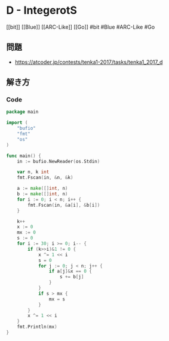# D - IntegerotS
[[bit]] [[Blue]] [[ARC-Like]] [[Go]]
#bit #Blue #ARC-Like #Go 

## 問題
- https://atcoder.jp/contests/tenka1-2017/tasks/tenka1_2017_d

## 解き方
### Code
```go
package main

import (
	"bufio"
	"fmt"
	"os"
)

func main() {
	in := bufio.NewReader(os.Stdin)

	var n, k int
	fmt.Fscan(in, &n, &k)

	a := make([]int, n)
	b := make([]int, n)
	for i := 0; i < n; i++ {
		fmt.Fscan(in, &a[i], &b[i])
	}

	k++
	x := 0
	mx := 0
	s := 0
	for i := 30; i >= 0; i-- {
		if (k>>i)&1 != 0 {
			x ^= 1 << i
			s = 0
			for j := 0; j < n; j++ {
				if a[j]&x == 0 {
					s += b[j]
				}
			}
			if s > mx {
				mx = s
			}
		}
		x ^= 1 << i
	}
	fmt.Println(mx)
}
```
